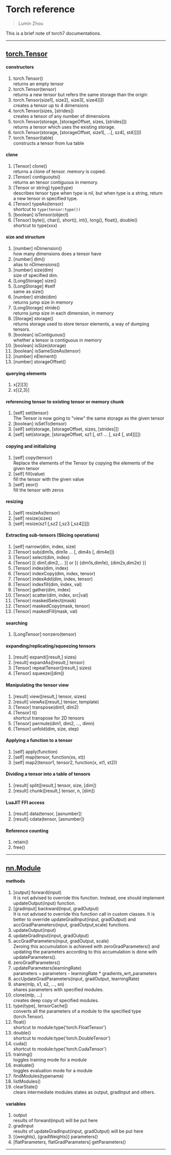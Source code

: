 Torch reference
===
>Lumin Zhou

This is a brief note of torch7 documentations.

---
## [torch.Tensor](https://github.com/torch/torch7/blob/master/doc/tensor.md)  

#### constructors
1. torch.Tensor()  
  returns an empty tensor  
2. torch.Tensor(tensor)  
  returns a new tensor but refers the same storage than the origin  
3. torch.Tensor(size1[, size2[, size3[, size4]]])  
  creates a tensor up to 4 dimensions  
4. torch.Tensor(sizes, [strides])  
  creates a tensor of any number of dimensions  
5. torch.Tensor(storage, [storageOffset, sizes, [strides]])  
  returns a tensor which uses the existing storage.  
6. torch.Tensor(storage, [storageOffset, size1[, ...[, sz4[, st4]]]])  
7. torch.Tensor(table)  
  constructs a tensor from lua table  

#### clone
1. [Tensor] clone()  
	returns a clone of tensor. memory is copied.  
2. [Tensor] contiguouts()  
	returns an tensor contiguous in memory.  
3. [Tensor or string] type(type)  
	describes tensor type when type is nil, but when type is a string,
	return a new tensor in specified type.  
4. [Tensor] typeAs(tensor)  
	shortcut to `type(tensor:type())`  
5. [boolean] isTensor(object)  
6. [Tensor] byte(), char(), short(), int(), long(), float(), double()  
	shortcut to type(xxx)  

#### size and structure
1. [number] nDimension()  
	how many dimensions does a tensor have  
2. [number] dim()  
	alias to nDimensions()  
3. [number] size(dim)  
	size of specified dim.  
4. [LongStorage] size()  
5. [LongStorage] #self  
	same as size()  
6. [number] stride(dim)  
	returns jump size in memory  
7. [LongStorage] stride()  
	returns jump size in each dimension, in memory  
8. [Storage] storage()  
	returns storage used to store tensor elements, a way of dumping tensors.  
9. [boolean] isContiguous()  
	whether a tensor is contiguous in memory  
10. [boolean] isSize(storage)  
11. [boolean] isSameSizeAs(tensor)  
12. [number] nElement()  
13. [number] storageOffset()  

#### querying elements
1. x\[2\]\[3\]  
2. x[\{2,3\}]  

#### referencing tensor to existing tensor or memory chunk
1. [self] set(tensor)  
	The Tensor is now going to "view" the same storage as the given tensor  
2. [boolean] isSetTo(tensor)  
3. [self] set(storage, [storageOffset, sizes, [strides]])  
4. [self] set(storage, [storageOffset, sz1 [, st1 ... [, sz4 [, st4]]]])  

#### copying and initializing
1. [self] copy(tensor)  
	Replace the elements of the Tensor by copying the elements of the given tensor  
2. [self] fill(value)  
	fill the tensor with the given value  
3. [self] zeor()  
	fill the tensor with zeros  

#### resizing
1. [self] resizeAs(tensor)  
2. [self] resize(sizes)  
3. [self] resize(sz1 [,sz2 [,sz3 [,sz4]]]])  

#### Extracting sub-tensors (Slicing operations)
1. [self] narrow(dim, index, size)  
2. [Tensor] sub(dim1s, dim1e ... [, dim4s [, dim4e]])  
3. [Tensor] select(dim, index)  
4. \[Tensor\] [{ dim1,dim2,... }] or [{ {dim1s,dim1e}, {dim2s,dim2e} }]  
5. [Tensor] index(dim, index)  
6. [Tensor] indexCopy(dim, index, tensor)  
7. [Tensor] indexAdd(dim, index, tensor)  
8. [Tensor] indexfill(dim, index, val)  
9. [Tensor] gather(dim, index)  
10. [Tensor] scatter(dim, index, src|val)  
11. [Tensor] maskedSelect(mask)  
12. [Tensor] maskedCopy(mask, tensor)  
13. [Tensor] maskedFill(mask, val)  

#### searching
1. [LongTensor] nonzero(tensor)  

#### expanding/replicating/squeezing tensors
1. [result] expand([result,] sizes)  
2. [result] expandAs([result,] tensor)  
3. [Tensor] repeatTensor([result,] sizes)  
4. [Tensor] squeeze([dim])  

#### Manipulating the tensor view
1. [result] view([result,] tensor, sizes)  
2. [result] viewAs([result,] tensor, template)  
3. [Tensor] transpose(dim1, dim2)  
4. [Tensor] t()  
	shortcut transpose for 2D tensors  
5. [Tensor] permute(dim1, dim2, ..., dimn)  
6. [Tensor] unfold(dim, size, step)  

#### Applying a function to a tensor
1. [self] apply(function)  
2. [self] map(tensor, function(xs, xt))   
3. [self] map2(tensor1, tensor2, function(x, xt1, xt2))  

#### Dividing a tensor into a table of tensors
1. [result] split([result,] tensor, size, [dim])  
2. [result] chunk([result,] tensor, n, [dim])  

#### LuaJIT FFI access
1. [result] data(tensor, [asnumber])  
2. [result] cdata(tensor, [asnumber])  

#### Reference counting
1. retain()  
2. free()  

---  
## [nn.Module](https://github.com/torch/nn/blob/master/doc/module.md)  

#### methods
1. [output] forward(input)  
  It is not advised to override this function.
	Instead, one should implement updateOutput(input) function.  
2. [gradinput] backward(input, gradOutput)  
  It is not advised to override this function call in custom classes.
 	It is better to override updateGradInput(input, gradOutput)
 	and accGradParameters(input, gradOutput,scale) functions.  
3. updateOutput(input)  
4. updateGradInput(input, gradOutput)  
5. accGradParameters(input, gradOutput, scale)  
  Zeroing this accumulation is achieved with zeroGradParameters()
 	and updating the parameters according to this accumulation is
 	done with updateParameters().  
5. zeroGradParameters()  
6. updateParameters(learningRate)  
  parameters = parameters - learningRate * gradients_wrt_parameters  
7. accUpdateGradParameters(input, gradOutput, learningRate)  
8. share(mlp, s1, s2, ..., sn)  
  shares parameters with specified modules.  
9. clone(mlp, ...)  
  creates deep copy of specified modules.  
10. type(type[, tensorCache])  
  converts all the parameters of a module to the specified type (torch.Tensor).  
11. float()  
  shortcut to module:type('torch.FloatTensor')  
12. double()  
  shortcut to module:type('torch.DoubleTensor')  
13. cuda()  
  shortcut to module:type('torch.CudaTensor')  
14. training()  
  toggles training mode for a module  
15. evaluate()  
  toggles evaluation mode for a module  
16. findModules(typename)  
17. listModules()  
18. clearState()  
  clears intermediate modules states as output, gradInput and others.  

#### variables
1. output  
  results of forward(input) will be put here  
2. gradinput  
  results of updateGradInput(input, gradOutput) will be put here  
3. [{weights}, {gradWeights}] parameters()  
4. [flatParameters, flatGradParameters] getParameters()  

--- 


